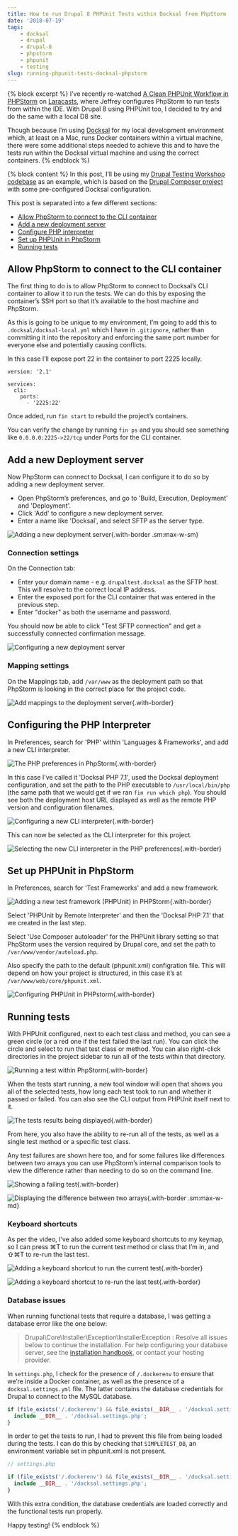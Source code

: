 ```yaml
---
title: How to run Drupal 8 PHPUnit Tests within Docksal from PhpStorm
date: '2018-07-19'
tags:
    - docksal
    - drupal
    - drupal-8
    - phpstorm
    - phpunit
    - testing
slug: running-phpunit-tests-docksal-phpstorm
---
```

{% block excerpt %}
I’ve recently re-watched [A Clean PHPUnit Workflow in PHPStorm][0] on [Laracasts][1], where Jeffrey configures PhpStorm to run tests from within the IDE. With Drupal 8 using PHPUnit too, I decided to try and do the same with a local D8 site.

Though because I’m using [Docksal][4] for my local development environment which, at least on a Mac, runs Docker containers within a virtual machine, there were some additional steps needed to achieve this and to have the tests run within the Docksal virtual machine and using the correct containers.
{% endblock %}

{% block content %}
In this post, I’ll be using my [Drupal Testing Workshop codebase][2] as an example, which is based on the [Drupal Composer project][3] with some pre-configured Docksal configuration.

This post is separated into a few different sections:

- [Allow PhpStorm to connect to the CLI container](#allow-phpstorm-to-connect-to-the-cli-container)
- [Add a new deployment server](#add-a-new-deployment-server)
- [Configure PHP interpreter](#configuring-the-php-interpreter)
- [Set up PHPUnit in PhpStorm](#set-up-phpunit-in-phpstorm)
- [Running tests](#running-tests)

## Allow PhpStorm to connect to the CLI container

The first thing to do is to allow PhpStorm to connect to Docksal’s CLI container to allow it to run the tests. We can do this by exposing the container’s SSH port so that it’s available to the host machine and PhpStorm.

As this is going to be unique to my environment, I’m going to add this to `.docksal/docksal-local.yml` which I have in `.gitignore`, rather than committing it into the repository and enforcing the same port number for everyone else and potentially causing conflicts.

In this case I’ll expose port 22 in the container to port 2225 locally.

```
version: '2.1'

services:
  cli:
    ports:
      - '2225:22'
```

Once added, run `fin start` to rebuild the project’s containers.

You can verify the change by running `fin ps` and you should see something like `0.0.0.0:2225->22/tcp` under Ports for the CLI container.

## Add a new Deployment server

Now PhpStorm can connect to Docksal, I can configure it to do so by adding a new deployment server.

- Open PhpStorm’s preferences, and go to 'Build, Execution, Deployment' and 'Deployment'.
- Click 'Add' to configure a new deployment server.
- Enter a name like 'Docksal', and select SFTP as the server type.

![Adding a new deployment server](/assets/images/blog/phpstorm-phpunit-docksal/deployment-1.png){.with-border .sm:max-w-sm}

### Connection settings

On the Connection tab:

- Enter your domain name - e.g. `drupaltest.docksal` as the SFTP host. This will resolve to the correct local IP address.
- Enter the exposed port for the CLI container that was entered in the previous step.
- Enter "docker" as both the username and password.

You should now be able to click "Test SFTP connection" and get a successfully connected confirmation message.

![Configuring a new deployment server](/assets/images/blog/phpstorm-phpunit-docksal/deployment-2.png)

### Mapping settings

On the Mappings tab, add `/var/www` as the deployment path so that PhpStorm is looking in the correct place for the project code.

![Add mappings to the deployment server](/assets/images/blog/phpstorm-phpunit-docksal/deployment-3.png){.with-border}

## Configuring the PHP Interpreter

In Preferences, search for 'PHP' within 'Languages & Frameworks', and add a new CLI interpreter.

![The PHP preferences in PhpStorm](/assets/images/blog/phpstorm-phpunit-docksal/cli-interpreter-1.png){.with-border}

In this case I’ve called it 'Docksal PHP 7.1', used the Docksal deployment configuration, and set the path to the PHP executable to `/usr/local/bin/php` (the same path that we would get if we ran `fin run which php`). You should see both the deployment host URL displayed as well as the remote PHP version and configuration filenames.

![Configuring a new CLI interpreter](/assets/images/blog/phpstorm-phpunit-docksal/cli-interpreter-2.png){.with-border}

This can now be selected as the CLI interpreter for this project.

![Selecting the new CLI interpreter in the PHP preferences](/assets/images/blog/phpstorm-phpunit-docksal/cli-interpreter-3.png){.with-border}

## Set up PHPUnit in PhpStorm

In Preferences, search for 'Test Frameworks' and add a new framework.

![Adding a new test framework (PHPUnit) in PHPStorm](/assets/images/blog/phpstorm-phpunit-docksal/phpunit-1.png){.with-border}

Select 'PHPUnit by Remote Interpreter' and then the 'Docksal PHP 7.1' that we created in the last step.

Select 'Use Composer autoloader' for the PHPUnit library setting so that PhpStorm uses the version required by Drupal core, and set the path to `/var/www/vendor/autoload.php`.

Also specify the path to the default (phpunit.xml) configration file. This will depend on how your project is structured, in this case it’s at `/var/www/web/core/phpunit.xml`.

![Configuring PHPUnit in PHPstorm](/assets/images/blog/phpstorm-phpunit-docksal/phpunit-4.png){.with-border}

## Running tests

With PHPUnit configured, next to each test class and method, you can see a green circle (or a red one if the test failed the last run). You can click the circle and select to run that test class or method. You can also right-click directories in the project sidebar to run all of the tests within that directory.

![Running a test within PhpStorm](/assets/images/blog/phpstorm-phpunit-docksal/running-tests-1.png){.with-border}

When the tests start running, a new tool window will open that shows you all of the selected tests, how long each test took to run and whether it passed or failed. You can also see the CLI output from PHPUnit itself next to it.

![The tests results being displayed](/assets/images/blog/phpstorm-phpunit-docksal/running-tests-2.png){.with-border}

From here, you also have the ability to re-run all of the tests, as well as a single test method or a specific test class.

Any test failures are shown here too, and for some failures like differences between two arrays you can use PhpStorm’s internal comparison tools to view the difference rather than needing to do so on the command line.

![Showing a failing test](/assets/images/blog/phpstorm-phpunit-docksal/test-failure-1.png){.with-border}

![Displaying the difference between two arrays](/assets/images/blog/phpstorm-phpunit-docksal/test-failure-2.png){.with-border .sm:max-w-md}

### Keyboard shortcuts

As per the video, I’ve also added some keyboard shortcuts to my keymap, so I can press ⌘T to run the current test method or class that I’m in, and ⇧⌘T to re-run the last test.

![Adding a keyboard shortcut to run the current test](/assets/images/blog/phpstorm-phpunit-docksal/keyboard-shortcuts-1.png){.with-border}

![Adding a keyboard shortcut to re-run the last test](/assets/images/blog/phpstorm-phpunit-docksal/keyboard-shortcuts-2.png){.with-border}

### Database issues

When running functional tests that require a database, I was getting a database error like the one below:

> Drupal\Core\Installer\Exception\InstallerException : Resolve all issues below to continue the installation. For help configuring your database server, see the <a href="https://www.drupal.org/getting-started/install">installation handbook</a>, or contact your hosting provider.

In `settings.php`, I check for the presence of `/.dockerenv` to ensure that we’re inside a Docker container, as well as the presence of a `docksal.settings.yml` file. The latter contains the database credentials for Drupal to connect to the MySQL database.

```php
if (file_exists('/.dockerenv') && file_exists(__DIR__ . '/docksal.settings.php')) {
  include __DIR__ . '/docksal.settings.php';
}
```

In order to get the tests to run, I had to prevent this file from being loaded during the tests. I can do this by checking that `SIMPLETEST_DB`, an environment variable set in phpunit.xml is not present.

```php
// settings.php

if (file_exists('/.dockerenv') && file_exists(__DIR__ . '/docksal.settings.php') && !getenv('SIMPLETEST_DB')) {
  include __DIR__ . '/docksal.settings.php';
}
```

With this extra condition, the database credentials are loaded correctly and the functional tests run properly.

Happy testing!
{% endblock %}

[0]: https://laracasts.com/series/php-bits/episodes/2
[1]: https://laracasts.com
[2]: https://github.com/opdavies/drupal-testing-workshop
[3]: https://github.com/drupal-composer/drupal-project
[4]: https://docksal.io
